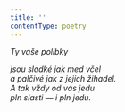 ```yaml
---
title: ''
contentType: poetry
---
```


<section>

_Ty vaše polibky_

_jsou sladké jak med včel  
a palčivé jak z jejich žihadel.  
A tak vždy od vás jedu  
pln slasti — i pln jedu._

</section>
